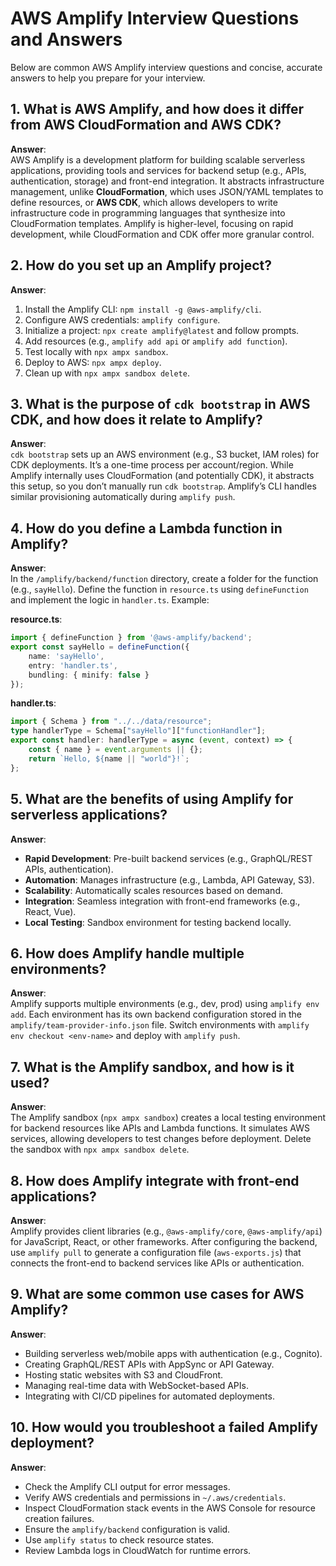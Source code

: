 # AWS Amplify Interview Questions and Answers

Below are common AWS Amplify interview questions and concise, accurate answers to help you prepare for your interview.

## 1. What is AWS Amplify, and how does it differ from AWS CloudFormation and AWS CDK?

**Answer**:  
AWS Amplify is a development platform for building scalable serverless applications, providing tools and services for backend setup (e.g., APIs, authentication, storage) and front-end integration. It abstracts infrastructure management, unlike **CloudFormation**, which uses JSON/YAML templates to define resources, or **AWS CDK**, which allows developers to write infrastructure code in programming languages that synthesize into CloudFormation templates. Amplify is higher-level, focusing on rapid development, while CloudFormation and CDK offer more granular control.

## 2. How do you set up an Amplify project?

**Answer**:  
1. Install the Amplify CLI: `npm install -g @aws-amplify/cli`.  
2. Configure AWS credentials: `amplify configure`.  
3. Initialize a project: `npx create amplify@latest` and follow prompts.  
4. Add resources (e.g., `amplify add api` or `amplify add function`).  
5. Test locally with `npx ampx sandbox`.  
6. Deploy to AWS: `npx ampx deploy`.  
7. Clean up with `npx ampx sandbox delete`.

## 3. What is the purpose of `cdk bootstrap` in AWS CDK, and how does it relate to Amplify?

**Answer**:  
`cdk bootstrap` sets up an AWS environment (e.g., S3 bucket, IAM roles) for CDK deployments. It’s a one-time process per account/region. While Amplify internally uses CloudFormation (and potentially CDK), it abstracts this setup, so you don’t manually run `cdk bootstrap`. Amplify’s CLI handles similar provisioning automatically during `amplify push`.

## 4. How do you define a Lambda function in Amplify?

**Answer**:  
In the `/amplify/backend/function` directory, create a folder for the function (e.g., `sayHello`). Define the function in `resource.ts` using `defineFunction` and implement the logic in `handler.ts`. Example:

**resource.ts**:
```typescript
import { defineFunction } from '@aws-amplify/backend';
export const sayHello = defineFunction({
    name: 'sayHello',
    entry: 'handler.ts',
    bundling: { minify: false }
});
```

**handler.ts**:
```typescript
import { Schema } from "../../data/resource";
type handlerType = Schema["sayHello"]["functionHandler"];
export const handler: handlerType = async (event, context) => {
    const { name } = event.arguments || {};
    return `Hello, ${name || "world"}!`;
};
```

## 5. What are the benefits of using Amplify for serverless applications?

**Answer**:  
- **Rapid Development**: Pre-built backend services (e.g., GraphQL/REST APIs, authentication).  
- **Automation**: Manages infrastructure (e.g., Lambda, API Gateway, S3).  
- **Scalability**: Automatically scales resources based on demand.  
- **Integration**: Seamless integration with front-end frameworks (e.g., React, Vue).  
- **Local Testing**: Sandbox environment for testing backend locally.

## 6. How does Amplify handle multiple environments?

**Answer**:  
Amplify supports multiple environments (e.g., dev, prod) using `amplify env add`. Each environment has its own backend configuration stored in the `amplify/team-provider-info.json` file. Switch environments with `amplify env checkout <env-name>` and deploy with `amplify push`.

## 7. What is the Amplify sandbox, and how is it used?

**Answer**:  
The Amplify sandbox (`npx ampx sandbox`) creates a local testing environment for backend resources like APIs and Lambda functions. It simulates AWS services, allowing developers to test changes before deployment. Delete the sandbox with `npx ampx sandbox delete`.

## 8. How does Amplify integrate with front-end applications?

**Answer**:  
Amplify provides client libraries (e.g., `@aws-amplify/core`, `@aws-amplify/api`) for JavaScript, React, or other frameworks. After configuring the backend, use `amplify pull` to generate a configuration file (`aws-exports.js`) that connects the front-end to backend services like APIs or authentication.

## 9. What are some common use cases for AWS Amplify?

**Answer**:  
- Building serverless web/mobile apps with authentication (e.g., Cognito).  
- Creating GraphQL/REST APIs with AppSync or API Gateway.  
- Hosting static websites with S3 and CloudFront.  
- Managing real-time data with WebSocket-based APIs.  
- Integrating with CI/CD pipelines for automated deployments.

## 10. How would you troubleshoot a failed Amplify deployment?

**Answer**:  
- Check the Amplify CLI output for error messages.  
- Verify AWS credentials and permissions in `~/.aws/credentials`.  
- Inspect CloudFormation stack events in the AWS Console for resource creation failures.  
- Ensure the `amplify/backend` configuration is valid.  
- Use `amplify status` to check resource states.  
- Review Lambda logs in CloudWatch for runtime errors.